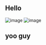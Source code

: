 ## Hello
![image](https://wallpapercrafter.com/desktop1/507337-illustration-Kvacm-fantasy-art-mountains-purple.jpg)
![image](https://wallpapercave.com/wp/wp11090056.jpg)

## yoo guy